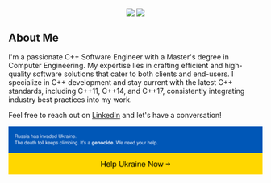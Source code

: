 <div align="center">
<span>
  <img height=200 align="center" src="https://github-readme-stats.vercel.app/api?username=xorz57" />
</span>
<span>
  <img height=200 align="center" src="https://github-readme-stats.vercel.app/api/top-langs?username=xorz57&layout=compact&langs_count=8&card_width=320" />
</span>
</div>

## About Me

I'm a passionate C++ Software Engineer with a Master's degree in Computer Engineering. My expertise lies in crafting efficient and high-quality software solutions that cater to both clients and end-users. I specialize in C++ development and stay current with the latest C++ standards, including C++11, C++14, and C++17, consistently integrating industry best practices into my work.

Feel free to reach out on [LinkedIn](https://www.linkedin.com/in/xorz57/) and let's have a conversation!

[![Stand With Ukraine](https://raw.githubusercontent.com/vshymanskyy/StandWithUkraine/main/banner2-direct.svg)](https://stand-with-ukraine.pp.ua)
